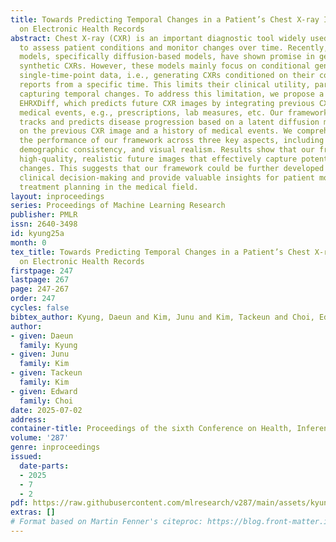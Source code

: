 ```yaml
---
title: Towards Predicting Temporal Changes in a Patient’s Chest X-ray Images based
  on Electronic Health Records
abstract: Chest X-ray (CXR) is an important diagnostic tool widely used in hospitals
  to assess patient conditions and monitor changes over time. Recently, generative
  models, specifically diffusion-based models, have shown promise in generating realistic
  synthetic CXRs. However, these models mainly focus on conditional generation using
  single-time-point data, i.e., generating CXRs conditioned on their corresponding
  reports from a specific time. This limits their clinical utility, particularly for
  capturing temporal changes. To address this limitation, we propose a novel framework,
  EHRXDiff, which predicts future CXR images by integrating previous CXRs with subsequent
  medical events, e.g., prescriptions, lab measures, etc. Our framework dynamically
  tracks and predicts disease progression based on a latent diffusion model, conditioned
  on the previous CXR image and a history of medical events. We comprehensively evaluate
  the performance of our framework across three key aspects, including clinical consistency,
  demographic consistency, and visual realism. Results show that our framework generates
  high-quality, realistic future images that effectively capture potential temporal
  changes. This suggests that our framework could be further developed to support
  clinical decision-making and provide valuable insights for patient monitoring and
  treatment planning in the medical field.
layout: inproceedings
series: Proceedings of Machine Learning Research
publisher: PMLR
issn: 2640-3498
id: kyung25a
month: 0
tex_title: Towards Predicting Temporal Changes in a Patient’s Chest X-ray Images based
  on Electronic Health Records
firstpage: 247
lastpage: 267
page: 247-267
order: 247
cycles: false
bibtex_author: Kyung, Daeun and Kim, Junu and Kim, Tackeun and Choi, Edward
author:
- given: Daeun
  family: Kyung
- given: Junu
  family: Kim
- given: Tackeun
  family: Kim
- given: Edward
  family: Choi
date: 2025-07-02
address:
container-title: Proceedings of the sixth Conference on Health, Inference, and Learning
volume: '287'
genre: inproceedings
issued:
  date-parts:
  - 2025
  - 7
  - 2
pdf: https://raw.githubusercontent.com/mlresearch/v287/main/assets/kyung25a/kyung25a.pdf
extras: []
# Format based on Martin Fenner's citeproc: https://blog.front-matter.io/posts/citeproc-yaml-for-bibliographies/
---
```

